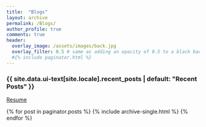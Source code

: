 ```yaml
---
title:  "Blogs"
layout: archive
permalink: /Blogs/
author_profile: true
comments: true
header:
  overlay_image: /assets/images/back.jpg
  overlay_filter: 0.5 # same as adding an opacity of 0.5 to a black background
  #{% include paginator.html %}
---
```


<h3 class="archive__subtitle">{{ site.data.ui-text[site.locale].recent_posts | default: "Recent Posts" }}</h3>

[Resume](https://healthyred.github.io/assets/images/resume.pdf "an image title")

{% for post in paginator.posts %}
  {% include archive-single.html %}
{% endfor %}

